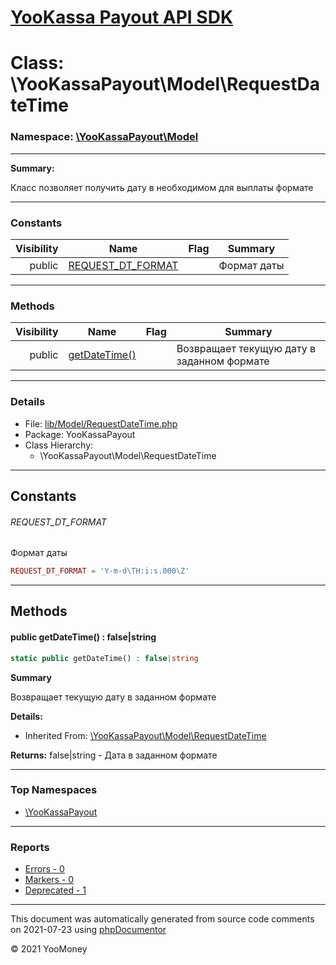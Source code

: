 # [YooKassa Payout API SDK](../home.md)

# Class: \YooKassaPayout\Model\RequestDateTime
### Namespace: [\YooKassaPayout\Model](../namespaces/yookassapayout-model.md)
---
**Summary:**

Класс позволяет получить дату в необходимом для выплаты формате

---
### Constants
| Visibility | Name | Flag | Summary |
| ----------:| ---- | ---- | ------- |
| public | [REQUEST_DT_FORMAT](../classes/YooKassaPayout-Model-RequestDateTime.md#constant_REQUEST_DT_FORMAT) |  | Формат даты |
---
### Methods
| Visibility | Name | Flag | Summary |
| ----------:| ---- | ---- | ------- |
| public | [getDateTime()](../classes/YooKassaPayout-Model-RequestDateTime.md#method_getDateTime) |  | Возвращает текущую дату в заданном формате |
---
### Details
* File: [lib/Model/RequestDateTime.php](../../lib/Model/RequestDateTime.php)
* Package: YooKassaPayout
* Class Hierarchy:
  * \YooKassaPayout\Model\RequestDateTime
---
## Constants
<a name="constant_REQUEST_DT_FORMAT" class="anchor"></a>
###### REQUEST_DT_FORMAT
Формат даты

```php
REQUEST_DT_FORMAT = 'Y-m-d\TH:i:s.000\Z'
```



---
## Methods
<a name="method_getDateTime" class="anchor"></a>
#### public getDateTime() : false|string

```php
static public getDateTime() : false|string
```

**Summary**

Возвращает текущую дату в заданном формате

**Details:**
* Inherited From: [\YooKassaPayout\Model\RequestDateTime](../classes/YooKassaPayout-Model-RequestDateTime.md)

**Returns:** false|string - Дата в заданном формате



---

### Top Namespaces

* [\YooKassaPayout](../namespaces/yookassapayout.md)

---

### Reports
* [Errors - 0](../reports/errors.md)
* [Markers - 0](../reports/markers.md)
* [Deprecated - 1](../reports/deprecated.md)

---

This document was automatically generated from source code comments on 2021-07-23 using [phpDocumentor](http://www.phpdoc.org/)

&copy; 2021 YooMoney